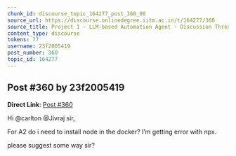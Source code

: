 ```yaml
---
chunk_id: discourse_topic_164277_post_360_00
source_url: https://discourse.onlinedegree.iitm.ac.in/t/164277/360
source_title: Project 1 - LLM-based Automation Agent - Discussion Thread [TDS Jan 2025]
content_type: discourse
tokens: 77
username: 23f2005419
post_number: 360
topic_id: 164277
---
```


## Post #360 by 23f2005419

**Direct Link**: [Post #360](https://discourse.onlinedegree.iitm.ac.in/t/164277/360)

Hi @carlton @Jivraj sir,

For A2 do i need to install node in the docker? I’m getting error with npx.

please suggest some way sir?
